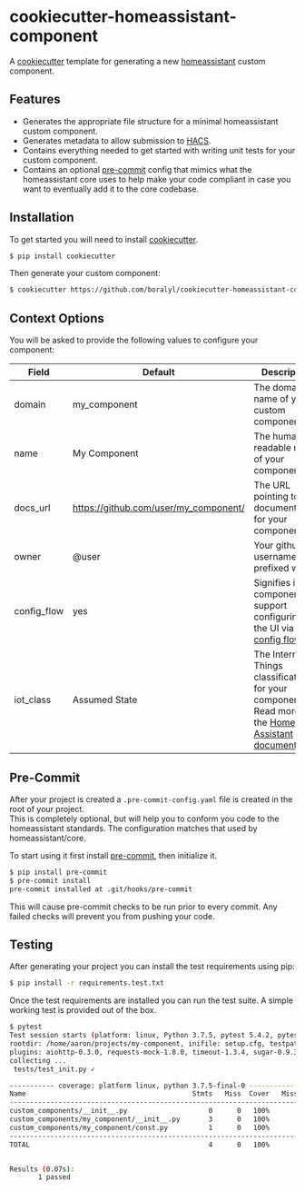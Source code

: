 # cookiecutter-homeassistant-component

A [cookiecutter](https://github.com/cookiecutter/cookiecutter) template for generating
a new [homeassistant](https://www.home-assistant.io/) custom component.

## Features

- Generates the appropriate file structure for a minimal homeassistant custom component.
- Generates metadata to allow submission to [HACS](https://hacs.xyz/).
- Contains everything needed to get started with writing unit tests for your custom component.
- Contains an optional [pre-commit](https://pre-commit.com/) config that mimics what the homeassistant core uses to help
  make your code compliant in case you want to eventually add it to the core codebase.

## Installation

To get started you will need to install [cookiecutter](https://github.com/cookiecutter/cookiecutter).

```bash
$ pip install cookiecutter
```

Then generate your custom component:

```bash
$ cookiecutter https://github.com/boralyl/cookiecutter-homeassistant-component
```

## Context Options

You will be asked to provide the following values to configure your component:

| Field       | Default                               | Description                                                                                                                                                                                  |
| ----------- | ------------------------------------- | -------------------------------------------------------------------------------------------------------------------------------------------------------------------------------------------- |
| domain      | my_component                          | The domain name of your custom component.                                                                                                                                                    |
| name        | My Component                          | The human readable name of your component.                                                                                                                                                   |
| docs_url    | https://github.com/user/my_component/ | The URL pointing to documentation for your component.                                                                                                                                        |
| owner       | @user                                 | Your github username prefixed with `@`.                                                                                                                                                      |
| config_flow | yes                                   | Signifies if your component will support configuring via the UI via [config flow](https://developers.home-assistant.io/docs/config_entries_config_flow_handler).                             |
| iot_class   | Assumed State                         | The Internet of Things classification for your component. Read more in the [Home Assistant documentation](https://www.home-assistant.io/blog/2016/02/12/classifying-the-internet-of-things). |

## Pre-Commit

After your project is created a `.pre-commit-config.yaml` file is created in the root of your project.  
This is completely optional, but will help you to conform you code to the homeassistant standards.  The
configuration matches that used by homeassistant/core.  

To start using it first install [pre-commit](https://pre-commit.com/), then initialize it.

```bash
$ pip install pre-commit
$ pre-commit install
pre-commit installed at .git/hooks/pre-commit
```

This will cause pre-commit checks to be run prior to every commit.  Any failed checks will prevent you from pushing your code.

## Testing

After generating your project you can install the test requirements using pip:

```bash
$ pip install -r requirements.test.txt
```

Once the test requirements are installed you can run the test suite. A simple
working test is provided out of the box.

```bash
$ pytest
Test session starts (platform: linux, Python 3.7.5, pytest 5.4.2, pytest-sugar 0.9.3)
rootdir: /home/aaron/projects/my-component, inifile: setup.cfg, testpaths: tests
plugins: aiohttp-0.3.0, requests-mock-1.8.0, timeout-1.3.4, sugar-0.9.3, cov-2.8.1, homeassistant-0.1.0
collecting ...
 tests/test_init.py ✓                                                                                                                                                          100% ██████████

----------- coverage: platform linux, python 3.7.5-final-0 -----------
Name                                         Stmts   Miss  Cover   Missing
--------------------------------------------------------------------------
custom_components/__init__.py                    0      0   100%
custom_components/my_component/__init__.py       3      0   100%
custom_components/my_component/const.py          1      0   100%
--------------------------------------------------------------------------
TOTAL                                            4      0   100%


Results (0.07s):
       1 passed

```

